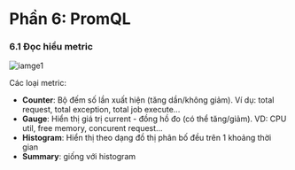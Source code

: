 # Phần 6: PromQL

### 6.1 Đọc hiểu metric

![iamge1](/sysadmin-collection/prometheus/06.PromQL/images/01.metric-type.JPG)


Các loại metric:
 - **Counter**: Bộ đếm số lần xuất hiện (tăng dần/không giảm). Ví dụ: total request, total exception, total job execute...
 - **Gauge**: Hiển thị giá trị current - đồng hồ đo (có thể tăng/giảm). VD: CPU util, free memory, concurent request...
 - **Histogram**: Hiển thị theo dạng đồ thị phân bố đều trên 1 khoảng thời gian
 - **Summary**: giống với histogram


